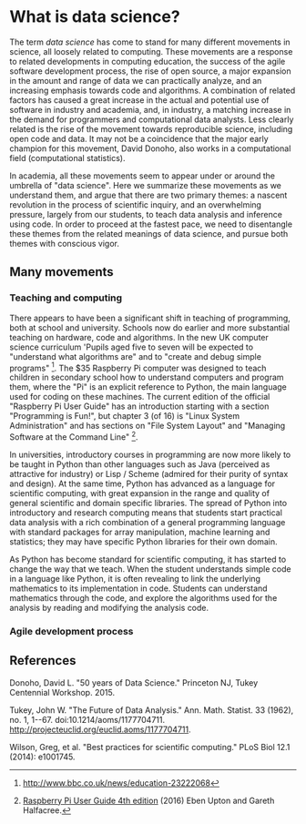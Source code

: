 What is data science?
=====================

The term *data science* has come to stand for many different movements in
science, all loosely related to computing.  These movements are a response to
related developments in computing education, the success of the agile software
development process, the rise of open source, a major expansion in the amount
and range of data we can practically analyze, and an increasing emphasis
towards code and algorithms.  A combination of related factors has caused a
great increase in the actual and potential use of software in industry and
academia, and, in industry, a matching increase in the demand for programmers
and computational data analysts.  Less clearly related is the rise of the
movement towards reproducible science, including open code and data.  It may
not be a coincidence that the major early champion for this movement, David
Donoho, also works in a computational field (computational statistics).

In academia, all these movements seem to appear under or around the umbrella
of "data science".  Here we summarize these movements as we understand them,
and argue that there are two primary themes: a nascent revolution in the
process of scientific inquiry, and an overwhelming pressure, largely from our
students, to teach data analysis and inference using code.  In order to
proceed at the fastest pace, we need to disentangle these themes from the
related meanings of data science, and pursue both themes with conscious vigor.

Many movements
--------------

### Teaching and computing

There appears to have been a significant shift in teaching of programming,
both at school and university. Schools now do earlier and more substantial
teaching on hardware, code and algorithms.  In the new UK computer science
curriculum 'Pupils aged five to seven will be expected to "understand what
algorithms are" and to "create and debug simple programs" [^bbc-curriculum].
The \$35 Raspberry Pi computer was designed to teach children in secondary
school how to understand computers and program them, where the "Pi" is an
explicit reference to Python, the main language used for coding on these
machines.  The current edition of the official "Raspberry Pi User Guide" has
an introduction starting with a section "Programming is Fun!", but chapter 3
(of 16) is "Linux System Administration" and has sections on "File System
Layout" and "Managing Software at the Command Line" [^rpi-user-guide].

[^bbc-curriculum]: <http://www.bbc.co.uk/news/education-23222068>
[^rpi-user-guide]: [Raspberry Pi User Guide 4th
edition](http://eu.wiley.com/WileyCDA/WileyTitle/productCd-1119264367.html)
(2016) Eben Upton and
Gareth Halfacree.

In universities, introductory courses in programming are now more likely to be
taught in Python than other languages such as Java (perceived as attractive
for industry) or Lisp / Scheme (admired for their purity of syntax and
design).  At the same time, Python has advanced as a language for scientific
computing, with great expansion in the range and quality of general scientific
and domain specific libraries.  The spread of Python into introductory and
research computing means that students start practical data analysis with a
rich combination of a general programming language with standard packages for
array manipulation, machine learning and statistics; they may have specific
Python libraries for their own domain.

As Python has become standard for scientific computing, it has started to
change the way that we teach.  When the student understands simple code in a
language like Python, it is often revealing to link the underlying mathematics
to its implementation in code.  Students can understand mathematics through
the code, and explore the algorithms used for the analysis by reading and
modifying the analysis code.

### Agile development process


## References

Donoho, David L. "50 years of Data Science." Princeton NJ, Tukey Centennial
Workshop. 2015.

Tukey, John W. "The Future of Data Analysis." Ann. Math. Statist. 33 (1962),
no.  1, 1--67. doi:10.1214/aoms/1177704711.
http://projecteuclid.org/euclid.aoms/1177704711.

Wilson, Greg, et al. "Best practices for scientific computing." PLoS Biol 12.1
(2014): e1001745.
